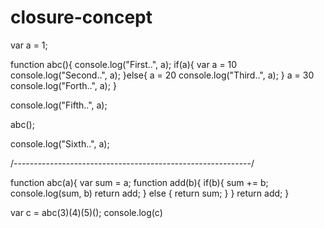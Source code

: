 # closure-concept

var a = 1;

function abc(){
console.log("First..", a);
if(a){
         var a = 10
        console.log("Second..", a);
    }else{
        a = 20
        console.log("Third..", a);
    }
        a = 30
    console.log("Forth..", a);
}

console.log("Fifth..", a);

abc();

console.log("Sixth..", a);




/-----------------------------------------------------------/

function abc(a){
  var sum = a;
  function add(b){
     if(b){
        sum += b;
        console.log(sum, b)
        return add;
     } else {
return sum;
     }
  }
  return add;
}

var c = abc(3)(4)(5)();
console.log(c)
